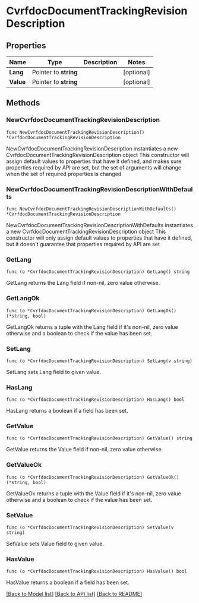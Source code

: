 # CvrfdocDocumentTrackingRevisionDescription

## Properties

Name | Type | Description | Notes
------------ | ------------- | ------------- | -------------
**Lang** | Pointer to **string** |  | [optional] 
**Value** | Pointer to **string** |  | [optional] 

## Methods

### NewCvrfdocDocumentTrackingRevisionDescription

`func NewCvrfdocDocumentTrackingRevisionDescription() *CvrfdocDocumentTrackingRevisionDescription`

NewCvrfdocDocumentTrackingRevisionDescription instantiates a new CvrfdocDocumentTrackingRevisionDescription object
This constructor will assign default values to properties that have it defined,
and makes sure properties required by API are set, but the set of arguments
will change when the set of required properties is changed

### NewCvrfdocDocumentTrackingRevisionDescriptionWithDefaults

`func NewCvrfdocDocumentTrackingRevisionDescriptionWithDefaults() *CvrfdocDocumentTrackingRevisionDescription`

NewCvrfdocDocumentTrackingRevisionDescriptionWithDefaults instantiates a new CvrfdocDocumentTrackingRevisionDescription object
This constructor will only assign default values to properties that have it defined,
but it doesn't guarantee that properties required by API are set

### GetLang

`func (o *CvrfdocDocumentTrackingRevisionDescription) GetLang() string`

GetLang returns the Lang field if non-nil, zero value otherwise.

### GetLangOk

`func (o *CvrfdocDocumentTrackingRevisionDescription) GetLangOk() (*string, bool)`

GetLangOk returns a tuple with the Lang field if it's non-nil, zero value otherwise
and a boolean to check if the value has been set.

### SetLang

`func (o *CvrfdocDocumentTrackingRevisionDescription) SetLang(v string)`

SetLang sets Lang field to given value.

### HasLang

`func (o *CvrfdocDocumentTrackingRevisionDescription) HasLang() bool`

HasLang returns a boolean if a field has been set.

### GetValue

`func (o *CvrfdocDocumentTrackingRevisionDescription) GetValue() string`

GetValue returns the Value field if non-nil, zero value otherwise.

### GetValueOk

`func (o *CvrfdocDocumentTrackingRevisionDescription) GetValueOk() (*string, bool)`

GetValueOk returns a tuple with the Value field if it's non-nil, zero value otherwise
and a boolean to check if the value has been set.

### SetValue

`func (o *CvrfdocDocumentTrackingRevisionDescription) SetValue(v string)`

SetValue sets Value field to given value.

### HasValue

`func (o *CvrfdocDocumentTrackingRevisionDescription) HasValue() bool`

HasValue returns a boolean if a field has been set.


[[Back to Model list]](../README.md#documentation-for-models) [[Back to API list]](../README.md#documentation-for-api-endpoints) [[Back to README]](../README.md)


